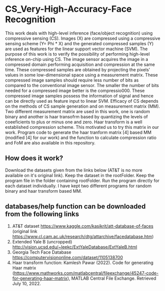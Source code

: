 # CS_Very-High-Accuracy-Face Recognition
This work deals with high-level inference (face/object recognition) using compressive sensing (CS). Images (X) are compressed using a compressive sensing scheme (Y= Phi * X) and the generated compressed samples (Y) are used as features for the linear support vector machine (SVM). The purpose of this work is to verify the possibility of performing high-level inference on-chip using CS. The image sensor acquires the image in a compressed domain performing acquisition and compression at the same time. These compressed samples are obtained by projecting the pixels' values in some low-dimensional space using a measurement matrix. These compressed image samples should require less number of bits as compared to the conventional image sensor. The smaller the number of bits needed for a compressed image better is the compressio000. These compressed image samples possess the information of signal and hence can be directly used as feature input to linear SVM. Efficacy of CS depends on the methods of CS sample generation and on measurement matrix (MM). Two different measurement matrix are used in this work, one is random binary and another is haar transofrm based by quantizing the levels of coeeficients to plus or minus one and zero. Haar transform is a well established compression scheme. This motivated us to try this matrix in our work. Program code to generate the haar tranform matrix [4] based MM (modified [4] for our work)  and the function to calculate compression ratio and FoM are also available in this repository.

## How does it work?
Download the datasets given from the links below (AT&T is no more available on it's original link). Keep the dataset in the rootFolder. Keep the program file in the folder containing rootFolder. Run the program directly for each dataset individually. I have kept two different programs for random binary and haar transform based MM.

## databases/help function can be downloaded from the following links
1. AT&T dataset https://www.kaggle.com/kasikrit/att-database-of-faces (original link https://www.cl.cam.ac.uk/research/dtg/attarchive/facedatabase.htm)
2. Extended Yale B (uncropped) http://vision.ucsd.edu/~leekc/ExtYaleDatabase/ExtYaleB.html
3. Georgia Tech Face Database https://computervisiononline.com/dataset/1105138700
4. Haar transform function: Kamlesh Pawar (2022). Code for generating Haar matrix (https://www.mathworks.com/matlabcentral/fileexchange/45247-code-for-generating-haar-matrix), MATLAB Central File Exchange. Retrieved July 10, 2022.

